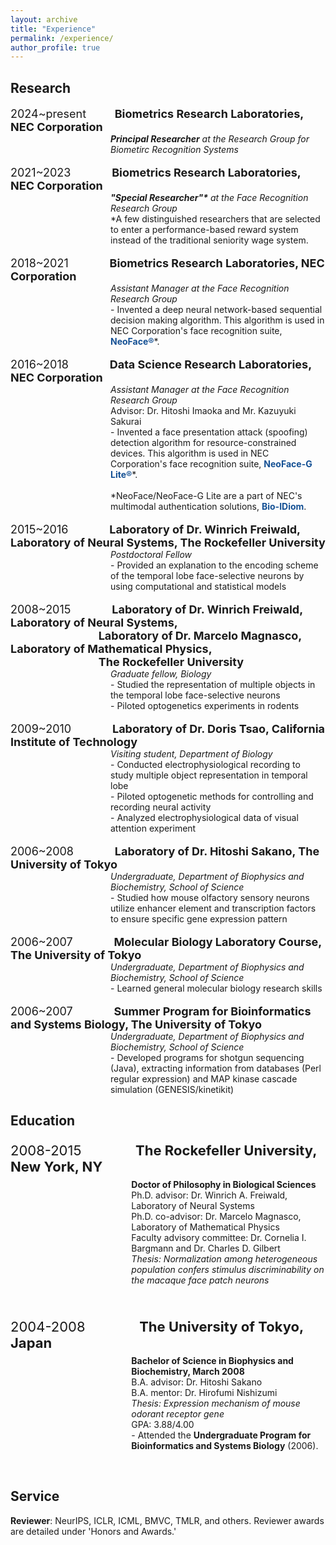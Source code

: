 ```yaml
---
layout: archive
title: "Experience"
permalink: /experience/
author_profile: true
---
```


## Research  
<p style="font-size:18px">2024~present&nbsp;&nbsp;&nbsp;&nbsp;&nbsp;&nbsp;&nbsp;&nbsp;
<b>Biometrics Research Laboratories, NEC Corporation</b></p>
<p style='margin-left:120.0pt;margin-top:-18px;'>
<i><b>Principal Researcher</b> at the Research Group for Biometirc Recognition Systems</i>
</p>
<p style="font-size:18px">2021~2023&nbsp;&nbsp;&nbsp;&nbsp;&nbsp;&nbsp;&nbsp;&nbsp;&nbsp;&nbsp;&nbsp;&nbsp;
<b>Biometrics Research Laboratories, NEC Corporation</b></p>
<p style='margin-left:120.0pt;margin-top:-18px;'>
<i><b>"Special Researcher"*</b> at the Face Recognition Research Group</i><br>
*A few distinguished researchers that are selected to enter a performance-based reward system instead of the traditional seniority wage system.<br>
</p>
<p style="font-size:18px">2018~2021&nbsp;&nbsp;&nbsp;&nbsp;&nbsp;&nbsp;&nbsp;&nbsp;&nbsp;&nbsp;&nbsp;&nbsp;
<b>Biometrics Research Laboratories, NEC Corporation</b></p>
<p style='margin-left:120.0pt;margin-top:-18px;'>
<i>Assistant Manager at the Face Recognition Research Group</i><br>
- Invented a deep neural network-based sequential decision making algorithm. This algorithm is used in NEC Corporation's face recognition suite, <span style="color:#145094"><b>NeoFace&reg;</b></span>*.
</p>

<p style="font-size:18px">2016~2018&nbsp;&nbsp;&nbsp;&nbsp;&nbsp;&nbsp;&nbsp;&nbsp;&nbsp;&nbsp;&nbsp;&nbsp;
<b>Data Science Research Laboratories, NEC Corporation</b></p>
<p style='margin-left:120.0pt;margin-top:-18px;'>
<i>Assistant Manager at the Face Recognition Research Group</i><br>
Advisor: Dr. Hitoshi Imaoka and Mr. Kazuyuki Sakurai<br>
- Invented a face presentation attack (spoofing) detection algorithm for resource-constrained devices. This algorithm is used in NEC Corporation's face recognition suite, <span style="color:#145094"><b>NeoFace-G Lite&reg;</b></span>*.<br><br>
*NeoFace/NeoFace-G Lite are a part of NEC's multimodal authentication solutions, <span style="color:#145094"><b>Bio-IDiom</b></span>.
</p>
<p style="font-size:18px">2015~2016&nbsp;&nbsp;&nbsp;&nbsp;&nbsp;&nbsp;&nbsp;&nbsp;&nbsp;&nbsp;&nbsp;&nbsp;
<b>Laboratory of Dr. Winrich Freiwald, Laboratory of Neural Systems, The Rockefeller University</b></p>
<p style='margin-left:120.0pt;margin-top:-18px;'>
<i>Postdoctoral Fellow</i><br>
- Provided an explanation to the encoding scheme of the temporal lobe face-selective neurons by using computational and statistical models
</p>

<p style="font-size:18px">2008~2015&nbsp;&nbsp;&nbsp;&nbsp;&nbsp;&nbsp;&nbsp;&nbsp;&nbsp;&nbsp;&nbsp;&nbsp;
<b>Laboratory of Dr. Winrich Freiwald, Laboratory of Neural Systems,<br>&nbsp;&nbsp;&nbsp;&nbsp;&nbsp;&nbsp;&nbsp;&nbsp;&nbsp;&nbsp;&nbsp;&nbsp;&nbsp;&nbsp;&nbsp;&nbsp;&nbsp;&nbsp;&nbsp;&nbsp;&nbsp;&nbsp;&nbsp;&nbsp;&nbsp;&nbsp;&nbsp;&nbsp;&nbsp;&nbsp;&nbsp;&nbsp;&nbsp;Laboratory of Dr. Marcelo Magnasco, Laboratory of Mathematical Physics,<br>&nbsp;&nbsp;&nbsp;&nbsp;&nbsp;&nbsp;&nbsp;&nbsp;&nbsp;&nbsp;&nbsp;&nbsp;&nbsp;&nbsp;&nbsp;&nbsp;&nbsp;&nbsp;&nbsp;&nbsp;&nbsp;&nbsp;&nbsp;&nbsp;&nbsp;&nbsp;&nbsp;&nbsp;&nbsp;&nbsp;&nbsp;&nbsp;&nbsp;The Rockefeller University</b></p>
<p style='margin-left:120.0pt;margin-top:-18px;'>
<i>Graduate fellow, Biology</i><br>
- Studied the representation of multiple objects in the temporal lobe face-selective neurons<br> 
- Piloted optogenetics experiments in rodents  
</p>

<p style="font-size:18px">2009~2010&nbsp;&nbsp;&nbsp;&nbsp;&nbsp;&nbsp;&nbsp;&nbsp;&nbsp;&nbsp;&nbsp;&nbsp;
<b>Laboratory of Dr. Doris Tsao, California Institute of Technology</b></p>
<p style='margin-left:120.0pt;margin-top:-18px;'>
<i>Visiting student, Department of Biology</i><br>
- Conducted electrophysiological recording to study multiple object representation in temporal lobe<br>  
- Piloted optogenetic methods for controlling and recording neural activity<br>  
- Analyzed electrophysiological data of visual attention experiment<br>  
</p>

<p style="font-size:18px">2006~2008&nbsp;&nbsp;&nbsp;&nbsp;&nbsp;&nbsp;&nbsp;&nbsp;&nbsp;&nbsp;&nbsp;&nbsp;
<b>Laboratory of Dr. Hitoshi Sakano, The University of Tokyo</b></p>
<p style='margin-left:120.0pt;margin-top:-18px;'>
<i>Undergraduate, Department of Biophysics and Biochemistry, School of Science</i><br>
- Studied how mouse olfactory sensory neurons utilize enhancer element and transcription factors to ensure specific gene expression pattern  
</p>

<p style="font-size:18px">2006~2007&nbsp;&nbsp;&nbsp;&nbsp;&nbsp;&nbsp;&nbsp;&nbsp;&nbsp;&nbsp;&nbsp;&nbsp;
<b>Molecular Biology Laboratory Course, The University of Tokyo</b></p>
<p style='margin-left:120.0pt;margin-top:-18px;'>
<i>Undergraduate, Department of Biophysics and Biochemistry, School of Science</i><br>
- Learned general molecular biology research skills   
</p>

<p style="font-size:18px">2006~2007&nbsp;&nbsp;&nbsp;&nbsp;&nbsp;&nbsp;&nbsp;&nbsp;&nbsp;&nbsp;&nbsp;&nbsp;
<b>Summer Program for Bioinformatics and Systems Biology, The University of Tokyo</b></p>
<p style='margin-left:120.0pt;margin-top:-18px;'>
<i>Undergraduate, Department of Biophysics and Biochemistry, School of Science</i><br>
- Developed programs for shotgun sequencing (Java), extracting information from databases (Perl regular expression) and MAP kinase cascade simulation (GENESIS/kinetikit)  
</p>

## Education  
<p style="font-size:22px">2008-2015&nbsp;&nbsp;&nbsp;&nbsp;&nbsp;&nbsp;&nbsp;&nbsp;&nbsp;&nbsp;&nbsp;&nbsp;&nbsp;
<b>The Rockefeller University, New York, NY</b></p>
<p style='margin-left:145.0pt;margin-top:-15px'>
<b>Doctor of Philosophy in Biological Sciences</b><br>
Ph.D. advisor: Dr. Winrich A. Freiwald, Laboratory of Neural Systems<br>
Ph.D. co-advisor: Dr. Marcelo Magnasco, Laboratory of Mathematical Physics<br>
Faculty advisory committee: Dr. Cornelia I. Bargmann and Dr. Charles D. Gilbert<br>
<i>Thesis: Normalization among heterogeneous population confers stimulus discriminability on the macaque face patch neurons</i>
</p><br>
<p style="font-size:22px">2004-2008&nbsp;&nbsp;&nbsp;&nbsp;&nbsp;&nbsp;&nbsp;&nbsp;&nbsp;&nbsp;&nbsp;&nbsp;&nbsp;
<b>The University of Tokyo, Japan</b></p>
<p style='margin-left:145.0pt;margin-top:-15px'>
<b>Bachelor of Science in Biophysics and Biochemistry, March 2008</b><br>
B.A. advisor: Dr. Hitoshi Sakano<br>
B.A. mentor: Dr. Hirofumi Nishizumi<br>
<i>Thesis: Expression mechanism of mouse odorant receptor gene</i><br>
GPA: 3.88/4.00<br>
- Attended the <b>Undergraduate Program for Bioinformatics and Systems Biology</b> (2006).
</p><br>

## Service
**Reviewer**: NeurIPS, ICLR, ICML, BMVC, TMLR, and others. Reviewer awards are detailed under 'Honors and Awards.'
<!-- NeurIPS: 2024, ICLR: 2025, ICML: 2025, BMVC: 2025, TMLR: 2025-  -->

<!-- <br>
<br>
<br>
<br>
<br>
<br>
<br>
<br>
<br>
<br>
<br> -->

<!-- 
## [2018~present] Biometrics Research Laboratories, NEC, Kanagawa, Japan  
Assistant Manager at the Face Recognition Research Group
- Invented deep neural network-based sequential decision making algorithms  

## [2016~2018] Data Science Research Laboratories, NEC, Kanagawa, Japan  
Assistant Manager at the Face Recognition Research Group  
Advisor: Dr. Hitoshi Imaoka and Mr. Kazuyuki Sakurai
- Invented a face spoofing detection algorithm for resource-constrained devices  

## [2015~2016] Laboratory of Dr. Winrich Freiwald, Laboratory of Neural Systems, Rockefeller University (RU)  
Postdoctoral Fellow  
- Provided an explanation to the encoding scheme of the temporal lobe face-selective neurons by using computational and statistical models  
 
## [2008~2015] Laboratory of Dr. Winrich Freiwald, Laboratory of Neural Systems, RU / Laboratory of Dr. Marcelo Magnasco, Laboratory of Mathematical Physics, RU  
Graduate fellow, Biology  
- Studied the representation of multiple objects in the temporal lobe face-selective neurons  
- Piloted optogenetics experiments in rodents  

## [2009~2010] Laboratory of Dr. Doris Tsao, California Institute of Technology, Pasadena, CA  
Visiting student, Department of Biology  
- Conducted electrophysiological recording to study multiple object representation in temporal lobe  
- Developed optogenetic methods for controlling and recording neural activity  
- Analyzed electrophysiological data of visual attention experiment  

## [2006~2008] Laboratory of Dr. Hitoshi Sakano, The University of Tokyo  
Undergraduate, Department of Biophysics and Biochemistry, School of Science  
- Studied how mouse olfactory sensory neurons utilize enhancer element and transcription factors to ensure specific gene expression pattern  

## [2006~2007] Molecular Biology Laboratory Course, The University of Tokyo  
Undergraduate,  Department of Biophysics and Biochemistry, School of Science  
- Learned general molecular biology research skills  

## [2006] Summer Program for Bioinformatics and Systems Biology, The University of Tokyo  
Undergraduate, Department of Bioinformatics and Systems Biology, School of Science  
- Developed programs for shotgun sequencing (Java), extracting information from databases (Perl regular expression) and MAP kinase cascade simulation (GENESIS/kinetikit)   -->
